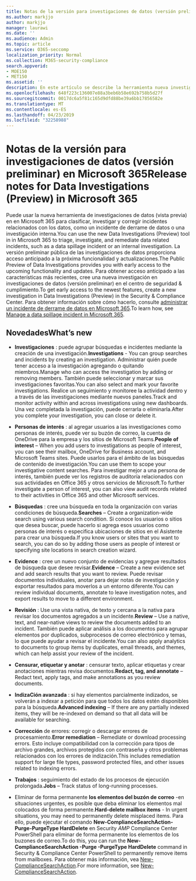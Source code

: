 ```yaml
---
title: Notas de la versión para investigaciones de datos (versión preliminar) en Microsoft 365
ms.author: markjjo
author: markjjo
manager: laurawi
ms.date: ''
ms.audience: Admin
ms.topic: article
ms.service: O365-seccomp
localization_priority: Normal
ms.collection: M365-security-compliance
search.appverid:
- MOE150
- MET150
ms.assetid: ''
description: En este artículo se describe la herramienta nueva investigación de datos (versión preliminar) en Microsoft 365.
ms.openlocfilehash: 648f223c136007e88a3beb6b58e692b758b5d27f
ms.sourcegitcommit: 0017dc6a5f81c165d9dfd88be39a6bb17856582e
ms.translationtype: MT
ms.contentlocale: es-ES
ms.lasthandoff: 04/23/2019
ms.locfileid: "32258988"
---
```

# <a name="release-notes-for-data-investigations-preview-in-microsoft-365"></a><span data-ttu-id="fc025-103">Notas de la versión para investigaciones de datos (versión preliminar) en Microsoft 365</span><span class="sxs-lookup"><span data-stu-id="fc025-103">Release notes for Data Investigations (Preview) in Microsoft 365</span></span>

<span data-ttu-id="fc025-104">Puede usar la nueva herramienta de investigaciones de datos (vista previa) en en Microsoft 365 para clasificar, investigar y corregir incidentes relacionados con los datos, como un incidente de derrame de datos o una investigación interna.</span><span class="sxs-lookup"><span data-stu-id="fc025-104">You can use the new Data Investigations (Preview) tool in in Microsoft 365 to triage, investigate, and remediate data related incidents, such as a data spillage incident or an internal investigation.</span></span> <span data-ttu-id="fc025-105">La versión preliminar pública de las investigaciones de datos proporciona acceso anticipado a la próxima funcionalidad y actualizaciones.</span><span class="sxs-lookup"><span data-stu-id="fc025-105">The Public Preview of Data Investigations provides you with early access to the upcoming functionality and updates.</span></span> <span data-ttu-id="fc025-106">Para obtener acceso anticipado a las características más recientes, cree una nueva investigación en investigaciones de datos (versión preliminar) en el centro de seguridad & cumplimiento.</span><span class="sxs-lookup"><span data-stu-id="fc025-106">To get early access to the newest features, create a new investigation in Data Investigations (Preview) in the Security & Compliance Center.</span></span> <span data-ttu-id="fc025-107">Para obtener información sobre cómo hacerlo, consulte [administrar un incidente de derrame de datos en Microsoft 365](manage-data-spillage-incidents.md).</span><span class="sxs-lookup"><span data-stu-id="fc025-107">To learn how, see [Manage a data spillage incident in Microsoft 365](manage-data-spillage-incidents.md).</span></span>

## <a name="whats-new"></a><span data-ttu-id="fc025-108">Novedades</span><span class="sxs-lookup"><span data-stu-id="fc025-108">What’s new</span></span> 

- <span data-ttu-id="fc025-109">**Investigaciones** : puede agrupar búsquedas e incidentes mediante la creación de una investigación.</span><span class="sxs-lookup"><span data-stu-id="fc025-109">**Investigations** - You can group searches and incidents by creating an investigation.</span></span> <span data-ttu-id="fc025-110">Administrar quién puede tener acceso a la investigación agregando o quitando miembros.</span><span class="sxs-lookup"><span data-stu-id="fc025-110">Manage who can access the investigation by adding or removing members.</span></span>  <span data-ttu-id="fc025-111">También puede seleccionar y marcar sus investigaciones favoritas.</span><span class="sxs-lookup"><span data-stu-id="fc025-111">You can also select and mark your favorite investigations.</span></span> <span data-ttu-id="fc025-112">Realice un seguimiento y monitoree la actividad dentro y a través de las investigaciones mediante nuevos paneles.</span><span class="sxs-lookup"><span data-stu-id="fc025-112">Track and monitor activity within and across investigations using new dashboards.</span></span> <span data-ttu-id="fc025-113">Una vez completada la investigación, puede cerrarla o eliminarla.</span><span class="sxs-lookup"><span data-stu-id="fc025-113">After you complete your investigation, you can close or delete it.</span></span>

- <span data-ttu-id="fc025-114">**Personas de interés** : al agregar usuarios a las investigaciones como personas de interés, puede ver su buzón de correo, la cuenta de OneDrive para la empresa y los sitios de Microsoft Teams.</span><span class="sxs-lookup"><span data-stu-id="fc025-114">**People of interest** – When you add users to investigations as people of interest, you can see their mailbox, OneDrive for Business account, and Microsoft Teams sites.</span></span> <span data-ttu-id="fc025-115">Puede usarlos para el ámbito de las búsquedas de contenido de investigación.</span><span class="sxs-lookup"><span data-stu-id="fc025-115">You can use them to scope your investigative content searches.</span></span> <span data-ttu-id="fc025-116">Para investigar mejor a una persona de interés, también puede ver los registros de auditoría relacionados con sus actividades en Office 365 y otros servicios de Microsoft.</span><span class="sxs-lookup"><span data-stu-id="fc025-116">To further investigate a person of interest, you can also view audit records related to their activities in Office 365 and other Microsoft services.</span></span>

- <span data-ttu-id="fc025-117">**Búsquedas** : cree una búsqueda en toda la organización con varias condiciones de búsqueda.</span><span class="sxs-lookup"><span data-stu-id="fc025-117">**Searches** – Create a organization-wide search using various search condition.</span></span> <span data-ttu-id="fc025-118">Si conoce los usuarios o sitios que desea buscar, puede hacerlo si agrega esos usuarios como personas de interés o especifica ubicaciones de sitios en el Asistente para crear una búsqueda.</span><span class="sxs-lookup"><span data-stu-id="fc025-118">If you know users or sites that you want to search, you can do so by adding those users as people of interest or specifying site locations in search creation wizard.</span></span> 

- <span data-ttu-id="fc025-119">**Evidence** : cree un nuevo conjunto de evidencias y agregue resultados de búsqueda que desee revisar.</span><span class="sxs-lookup"><span data-stu-id="fc025-119">**Evidence** – Create a new evidence set and add search results that you want to review.</span></span> <span data-ttu-id="fc025-120">Puede revisar documentos individuales, anotar para dejar notas de investigación y exportar resultados para moverlos a un entorno diferente.</span><span class="sxs-lookup"><span data-stu-id="fc025-120">You can review individual documents, annotate to leave investigation notes, and export results to move to a different environment.</span></span> 

- <span data-ttu-id="fc025-121">**Revisión** : Use una vista nativa, de texto y cercana a la nativa para revisar los documentos agregados a un incidente.</span><span class="sxs-lookup"><span data-stu-id="fc025-121">**Review** – Use a native, text, and near-native views to review the documents added to an incident.</span></span> <span data-ttu-id="fc025-122">También puede aplicar análisis a los documentos para agrupar elementos por duplicados, subprocesos de correo electrónico y temas, lo que puede ayudar a revisar el incidente.</span><span class="sxs-lookup"><span data-stu-id="fc025-122">You can also apply analytics to documents to group items by duplicates, email threads, and themes, which can help assist your review of the incident.</span></span> 

- <span data-ttu-id="fc025-123">**Censurar, etiquetar y anotar** : censurar texto, aplicar etiquetas y crear anotaciones mientras revisa documentos.</span><span class="sxs-lookup"><span data-stu-id="fc025-123">**Redact, tag, and annotate** – Redact text, apply tags, and make annotations as you review documents.</span></span>
  
- <span data-ttu-id="fc025-124">**IndizaCión avanzada** : si hay elementos parcialmente indizados, se volverán a indexar a petición para que todos los datos estén disponibles para la búsqueda.</span><span class="sxs-lookup"><span data-stu-id="fc025-124">**Advanced indexing** – If there are any partially indexed items, they will be re-indexed on demand so that all data will be available for searching.</span></span>

- <span data-ttu-id="fc025-125">**Corrección** de errores: corregir o descargar errores de procesamiento.</span><span class="sxs-lookup"><span data-stu-id="fc025-125">**Error remediation** – Remediate or download processing errors.</span></span> <span data-ttu-id="fc025-126">Esto incluye compatibilidad con la corrección para tipos de archivo grandes, archivos protegidos con contraseña y otros problemas relacionados con los errores de indización.</span><span class="sxs-lookup"><span data-stu-id="fc025-126">This includes remediation support for large file types, password protected files, and other issues related to indexing errors.</span></span> 

- <span data-ttu-id="fc025-127">**Trabajos** : seguimiento del estado de los procesos de ejecución prolongada.</span><span class="sxs-lookup"><span data-stu-id="fc025-127">**Jobs** – Track status of long-running processes.</span></span>

- <span data-ttu-id="fc025-128">Eliminar de forma permanente **los elementos del buzón de correo** -en situaciones urgentes, es posible que deba eliminar los elementos mal colocados de forma permanente.</span><span class="sxs-lookup"><span data-stu-id="fc025-128">**Hard-delete mailbox items** - In urgent situations, you may need to permanently delete misplaced items.</span></span> <span data-ttu-id="fc025-129">Para ello, puede ejecutar el comando **New-ComplianceSearchAction-Purge-PurgeType HardDelete** en Security _AMP_ Compliance Center PowerShell para eliminar de forma permanente los elementos de los buzones de correo.</span><span class="sxs-lookup"><span data-stu-id="fc025-129">To do this, you can run the **New-ComplianceSearchAction -Purge -PurgeType HardDelete** command in Security & Compliance Center PowerShell to permanently remove items from mailboxes.</span></span> <span data-ttu-id="fc025-130">Para obtener más información, vea [New-ComplianceSearchAction](https://docs.microsoft.com/powershell/module/exchange/policy-and-compliance-content-search/new-compliancesearchaction).</span><span class="sxs-lookup"><span data-stu-id="fc025-130">For more information, see [New-ComplianceSearchAction](https://docs.microsoft.com/powershell/module/exchange/policy-and-compliance-content-search/new-compliancesearchaction).</span></span>
